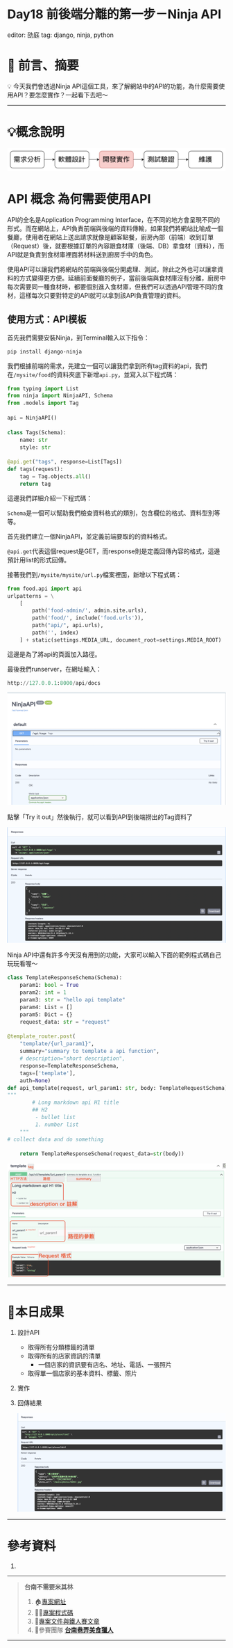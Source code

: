 # Day18 前後端分離的第一步－Ninja API

editor: 劭庭
tag: django, ninja, python

# 🏁 前言、摘要

<aside>
💡 今天我們會透過Ninja API這個工具，來了解網站中的API的功能，為什麼需要使用API？要怎麼實作？一起看下去吧～

</aside>

---

# 💡概念說明

![Untitled](Day18%20%E5%89%8D%E5%BE%8C%E7%AB%AF%E5%88%86%E9%9B%A2%E7%9A%84%E7%AC%AC%E4%B8%80%E6%AD%A5%EF%BC%8DNinja%20API%20f8e4173349aa4686a633c4f62c19cc26/Untitled.png)

# API 概念 為何需要使用API

API的全名是Application Programming Interface，在不同的地方會呈現不同的形式。而在網站上，API負責前端與後端的資料傳輸，如果我們將網站比喻成一個餐廳，使用者在網站上送出請求就像是顧客點餐，廚房內部（前端）收到訂單（Request）後，就要根據訂單的內容跟食材庫（後端、DB）拿食材（資料），而API就是負責到食材庫裡面將材料送到廚房手中的角色。

使用API可以讓我們將網站的前端與後端分開處理、測試，除此之外也可以讓拿資料的方式變得更方便。延續前面餐廳的例子，當前後端與食材庫沒有分離，廚房中每次需要同一種食材時，都要個別進入食材庫，但我們可以透過API管理不同的食材，這樣每次只要對特定的API就可以拿到該API負責管理的資料。

## 使用方式：API模板

首先我們需要安裝Ninja，到Terminal輸入以下指令：

```bash
pip install django-ninja
```

我們根據前端的需求，先建立一個可以讓我們拿到所有tag資料的api，我們在`/mysite/food`的資料夾底下新增`api.py`，並寫入以下程式碼：

```python
from typing import List
from ninja import NinjaAPI, Schema
from .models import Tag

api = NinjaAPI()

class Tags(Schema):
    name: str
    style: str

@api.get("tags", response=List[Tags])
def tags(request):
    tag = Tag.objects.all()
    return tag
```

這邊我們詳細介紹一下程式碼：

`Schema`是一個可以幫助我們檢查資料格式的類別，包含欄位的格式、資料型別等等。

首先我們建立一個NinjaAPI，並定義前端要取的的資料格式。

`@api.get`代表這個request是GET，而response則是定義回傳內容的格式，這邊預計用list的形式回傳。

接著我們到`/mysite/mysite/url.py`檔案裡面，新增以下程式碼：

```python
from food.api import api
urlpatterns = \
    [
        path('food-admin/', admin.site.urls),
        path('food/', include('food.urls')),
        path("api/", api.urls),
        path('', index)
    ] + static(settings.MEDIA_URL, document_root=settings.MEDIA_ROOT)
```

這邊是為了將api的頁面加入路徑。

最後我們runserver，在網址輸入：

```python
http://127.0.0.1:8000/api/docs
```

![截圖 2022-10-03 下午10.57.59.png](Day18%20%E5%89%8D%E5%BE%8C%E7%AB%AF%E5%88%86%E9%9B%A2%E7%9A%84%E7%AC%AC%E4%B8%80%E6%AD%A5%EF%BC%8DNinja%20API%20f8e4173349aa4686a633c4f62c19cc26/%25E6%2588%25AA%25E5%259C%2596_2022-10-03_%25E4%25B8%258B%25E5%258D%258810.57.59.png)

點擊「Try it out」然後執行，就可以看到API到後端撈出的Tag資料了

![截圖 2022-10-03 下午10.59.41.png](Day18%20%E5%89%8D%E5%BE%8C%E7%AB%AF%E5%88%86%E9%9B%A2%E7%9A%84%E7%AC%AC%E4%B8%80%E6%AD%A5%EF%BC%8DNinja%20API%20f8e4173349aa4686a633c4f62c19cc26/%25E6%2588%25AA%25E5%259C%2596_2022-10-03_%25E4%25B8%258B%25E5%258D%258810.59.41.png)

Ninja API中還有許多今天沒有用到的功能，大家可以輸入下面的範例程式碼自己玩玩看喔～

```python
class TemplateResponseSchema(Schema):
    param1: bool = True
    param2: int = 1
    param3: str = "hello api template"
    param4: List = []
    param5: Dict = {}
    request_data: str = "request"

@template_router.post(
    "template/{url_param1}",
    summary="summary to template a api function",
    # description="short description",
    response=TemplateResponseSchema,
    tags=['template'],
    auth=None)
def api_template(request, url_param1: str, body: TemplateRequestSchema):
"""
        # Long markdown api H1 title
        ## H2
         - bullet list
         1. number list
    """
# collect data and do something

    return TemplateResponseSchema(request_data=str(body))
```

![api_template.png](Day18%20%E5%89%8D%E5%BE%8C%E7%AB%AF%E5%88%86%E9%9B%A2%E7%9A%84%E7%AC%AC%E4%B8%80%E6%AD%A5%EF%BC%8DNinja%20API%20f8e4173349aa4686a633c4f62c19cc26/api_template.png)

---

# 🌟本日成果

1. 設計API
    - 取得所有分類標籤的清單
    - 取得所有的店家資訊的清單
        - 一個店家的資訊要有店名、地址、電話、一張照片
    - 取得單一個店家的基本資料、標籤、照片
2. 實作
3. 回傳結果
    
    ![截圖 2022-10-03 下午10.13.19.png](Day18%20%E5%89%8D%E5%BE%8C%E7%AB%AF%E5%88%86%E9%9B%A2%E7%9A%84%E7%AC%AC%E4%B8%80%E6%AD%A5%EF%BC%8DNinja%20API%20f8e4173349aa4686a633c4f62c19cc26/%25E6%2588%25AA%25E5%259C%2596_2022-10-03_%25E4%25B8%258B%25E5%258D%258810.13.19.png)
    

---

# 參考資料

1. 

---

> **台南不需要米其林**
> 
> 1. 🏠[專案網址](https://tnfood.pythonanywhere.com/food/)
> 2. 🧑‍💻[專案程式碼](https://github.com/yen900611/TNFood_DJ) 
> 3. 📁[專案文件與鐵人賽文章](https://github.com/yen900611/TNFood)
> 4. 👥參賽團隊 ****[台南巷弄美食獵人](https://ithelp.ithome.com.tw/2022ironman/signup/team/256)****

---